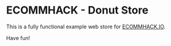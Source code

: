 ECOMMHACK - Donut Store
=======================

This is a fully functional example web store for [ECOMMHACK.IO](http://ecommhack.io/).

Have fun!
